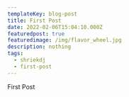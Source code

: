 ```yaml
---
templateKey: blog-post
title: First Post
date: 2022-02-06T15:04:10.000Z
featuredpost: true
featuredimage: /img/flavor_wheel.jpg
description: nothing
tags:
  - shriekdj
  - first-post
---
```

First Post
